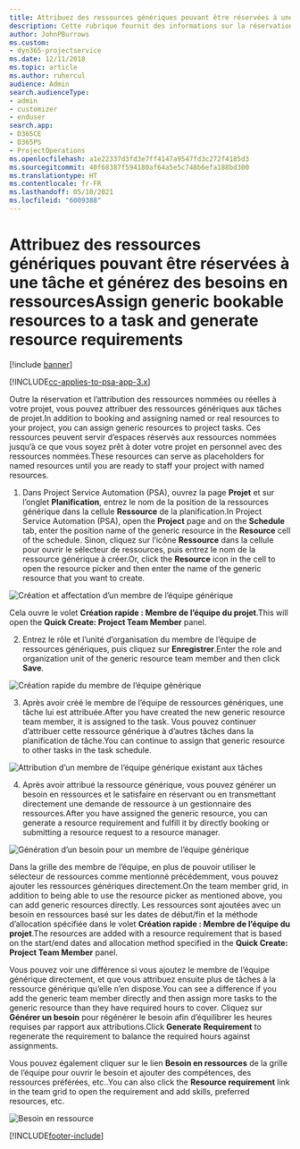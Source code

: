 ```yaml
---
title: Attribuez des ressources génériques pouvant être réservées à une tâche et à une équipe de projet
description: Cette rubrique fournit des informations sur la réservation de ressources génériques dans les tâches et les équipes de projet.
author: JohnPBurrows
ms.custom:
- dyn365-projectservice
ms.date: 12/11/2018
ms.topic: article
ms.author: ruhercul
audience: Admin
search.audienceType:
- admin
- customizer
- enduser
search.app:
- D365CE
- D365PS
- ProjectOperations
ms.openlocfilehash: a1e22337d3fd3e7ff4147a9547fd3c272f4185d3
ms.sourcegitcommit: 40f68387f594180af64a5e5c748b6efa188bd300
ms.translationtype: HT
ms.contentlocale: fr-FR
ms.lasthandoff: 05/10/2021
ms.locfileid: "6009388"
---
```

# <a name="assign-generic-bookable-resources-to-a-task-and-generate-resource-requirements"></a><span data-ttu-id="dba46-103">Attribuez des ressources génériques pouvant être réservées à une tâche et générez des besoins en ressources</span><span class="sxs-lookup"><span data-stu-id="dba46-103">Assign generic bookable resources to a task and generate resource requirements</span></span> 

[!include [banner](../includes/psa-now-project-operations.md)]

[!INCLUDE[cc-applies-to-psa-app-3.x](../includes/cc-applies-to-psa-app-3x.md)]

<span data-ttu-id="dba46-104">Outre la réservation et l’attribution des ressources nommées ou réelles à votre projet, vous pouvez attribuer des ressources génériques aux tâches de projet.</span><span class="sxs-lookup"><span data-stu-id="dba46-104">In addition to booking and assigning named or real resources to your project, you can assign generic resources to project tasks.</span></span> <span data-ttu-id="dba46-105">Ces ressources peuvent servir d’espaces réservés aux ressources nommées jusqu’à ce que vous soyez prêt à doter votre projet en personnel avec des ressources nommées.</span><span class="sxs-lookup"><span data-stu-id="dba46-105">These resources can serve as placeholders for named resources until you are ready to staff your project with named resources.</span></span> 

1. <span data-ttu-id="dba46-106">Dans Project Service Automation (PSA), ouvrez la page **Projet** et sur l’onglet **Planification**, entrez le nom de la position de la ressources générique dans la cellule **Ressource** de la planification.</span><span class="sxs-lookup"><span data-stu-id="dba46-106">In Project Service Automation (PSA), open the **Project** page and on the **Schedule** tab, enter the position name of the generic resource in the **Resource** cell of the schedule.</span></span> <span data-ttu-id="dba46-107">Sinon, cliquez sur l’icône **Ressource** dans la cellule pour ouvrir le sélecteur de ressources, puis entrez le nom de la ressource générique à créer.</span><span class="sxs-lookup"><span data-stu-id="dba46-107">Or, click the **Resource** icon in the cell to open the resource picker and then enter the name of the generic resource that you want to create.</span></span>

![Création et affectation d’un membre de l’équipe générique](media/RM-how-to-9.png)

<span data-ttu-id="dba46-109">Cela ouvre le volet **Création rapide : Membre de l’équipe du projet**.</span><span class="sxs-lookup"><span data-stu-id="dba46-109">This will open the **Quick Create: Project Team Member** panel.</span></span> 

2. <span data-ttu-id="dba46-110">Entrez le rôle et l’unité d’organisation du membre de l’équipe de ressources génériques, puis cliquez sur **Enregistrer**.</span><span class="sxs-lookup"><span data-stu-id="dba46-110">Enter the role and organization unit of the generic resource team member and then click **Save**.</span></span>

![Création rapide du membre de l’équipe générique](media/RM-how-to-10.png)

3. <span data-ttu-id="dba46-112">Après avoir créé le membre de l’équipe de ressources génériques, une tâche lui est attribuée.</span><span class="sxs-lookup"><span data-stu-id="dba46-112">After you have created the new generic resource team member, it is assigned to the task.</span></span> <span data-ttu-id="dba46-113">Vous pouvez continuer d’attribuer cette ressource générique à d’autres tâches dans la planification de tâche.</span><span class="sxs-lookup"><span data-stu-id="dba46-113">You can continue to assign that generic resource to other tasks in the task schedule.</span></span>

![Attribution d’un membre de l’équipe générique existant aux tâches](media/RM-how-to-11.png)

4. <span data-ttu-id="dba46-115">Après avoir attribué la ressource générique, vous pouvez générer un besoin en ressources et le satisfaire en réservant ou en transmettant directement une demande de ressource à un gestionnaire des ressources.</span><span class="sxs-lookup"><span data-stu-id="dba46-115">After you have assigned the generic resource, you can generate a resource requirement and fulfill it by directly booking or submitting a resource request to a resource manager.</span></span>

![Génération d’un besoin pour un membre de l’équipe générique](media/RM-how-to-12.png)

<span data-ttu-id="dba46-117">Dans la grille des membre de l’équipe, en plus de pouvoir utiliser le sélecteur de ressources comme mentionné précédemment, vous pouvez ajouter les ressources génériques directement.</span><span class="sxs-lookup"><span data-stu-id="dba46-117">On the team member grid, in addition to being able to use the resource picker as mentioned above, you can add generic resources directly.</span></span> <span data-ttu-id="dba46-118">Les ressources sont ajoutées avec un besoin en ressources basé sur les dates de début/fin et la méthode d’allocation spécifiée dans le volet **Création rapide : Membre de l’équipe du projet**.</span><span class="sxs-lookup"><span data-stu-id="dba46-118">The resources are added with a resource requirement that is based on the start/end dates and allocation method specified in the **Quick Create: Project Team Member** panel.</span></span>

<span data-ttu-id="dba46-119">Vous pouvez voir une différence si vous ajoutez le membre de l’équipe générique directement, et que vous attribuez ensuite plus de tâches à la ressource générique qu’elle n’en dispose.</span><span class="sxs-lookup"><span data-stu-id="dba46-119">You can see a difference if you add the generic team member directly and then assign more tasks to the generic resource than they have required hours to cover.</span></span> <span data-ttu-id="dba46-120">Cliquez sur **Générer un besoin** pour régénérer le besoin afin d’équilibrer les heures requises par rapport aux attributions.</span><span class="sxs-lookup"><span data-stu-id="dba46-120">Click **Generate Requirement** to regenerate the requirement to balance the required hours against assignments.</span></span>

<span data-ttu-id="dba46-121">Vous pouvez également cliquer sur le lien **Besoin en ressources** de la grille de l’équipe pour ouvrir le besoin et ajouter des compétences, des ressources préférées, etc..</span><span class="sxs-lookup"><span data-stu-id="dba46-121">You can also click the **Resource requirement** link in the team grid to open the requirement and add skills, preferred resources, etc.</span></span>

![Besoin en ressource](media/RM-how-to-13.png)



[!INCLUDE[footer-include](../includes/footer-banner.md)]